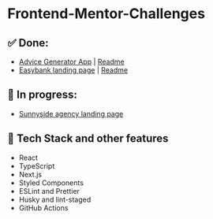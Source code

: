 # Frontend-Mentor-Challenges

## ✅ Done:
- [Advice Generator App](https://www.frontendmentor.io/solutions/advice-generator-app-with-react-typescript-nextjs-and-fetch-api-Nf-TFbfKub) | [Readme](https://github.com/EstherMarie/Frontend-Mentor-Challenges/wiki/Advice-Generator-App)
- [Easybank landing page](https://www.frontendmentor.io/challenges/easybank-landing-page-WaUhkoDN) | [Readme](https://github.com/EstherMarie/Frontend-Mentor-Challenges/wiki/Easybank-Landing-Page)

## 🚧 In progress:
- [Sunnyside agency landing page](https://www.frontendmentor.io/challenges/sunnyside-agency-landing-page-7yVs3B6ef)

## 🚀 Tech Stack and other features

- React
- TypeScript
- Next.js
- Styled Components
- ESLint and Prettier
- Husky and lint-staged
- GitHub Actions
